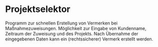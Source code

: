 # Projektselektor

Programm zur schnellen Erstellung von Vermerken bei Maßnahmezuweisungen.
Möglichkeit zur Eingabe von Kundenname, Zeitraum der Zuweisung und des Projekts. Nach Übernahme der eingegebenen Daten kann ein (rechtssicherer) Vermerk erstellt werden.
